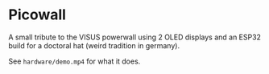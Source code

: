 # Picowall

A small tribute to the VISUS powerwall using 2 OLED displays and an ESP32 build for a doctoral hat (weird tradition in germany). 

See `hardware/demo.mp4` for what it does.
